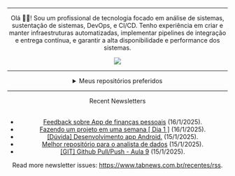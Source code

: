 <div align="center">
<hr>
<p>Olá 👋🏾! Sou um profissional de tecnologia focado em análise de sistemas, sustentação de sistemas, DevOps, e CI/CD. Tenho experiência em criar e manter infraestruturas automatizadas, implementar pipelines de integração e entrega contínua, e garantir a alta disponibilidade e performance dos sistemas.</p>
  <img src="https://media.giphy.com/media/yAGIvCiwPJn5C/giphy.gif">
<hr>
  <details>
  <summary>Meus repositórios preferidos</summary>
  <br />
  Alguns dos meus melhores repositórios:
  <br />
<br />
  <ul><li><a href=https://github.com/KubeNerd/aluratube target="_blank" rel="noopener noreferrer">KubeNerd/aluratube</a> (<b>0</b> ✨ and <b>0</b> 🍴): Aluratube - Desenvolvido durante a imersão React da Alura no final de 2022</li><li><a href=https://github.com/KubeNerd/nlw-ia target="_blank" rel="noopener noreferrer">KubeNerd/nlw-ia</a> (<b>0</b> ✨ and <b>0</b> 🍴): Projeto desenvolvido durante a NLW IA - Usando a API da OPENAI</li><li><a href=https://github.com/KubeNerd/nlw-journey-ia target="_blank" rel="noopener noreferrer">KubeNerd/nlw-journey-ia</a> (<b>0</b> ✨ and <b>0</b> 🍴): NLW IA - Agent de viagens usando python + langchain + GPT</li>
<li>More coming soon :).</li>
</ul>
  </details>
  <hr/>
    <summary>Recent Newsletters</summary>
  <br />
  <ul>
    <li><a href=https://www.tabnews.com.br/cesarnobre/feedback-sobre-app-de-financas-pessoais target="_blank" rel="noopener noreferrer">Feedback sobre App de finanças pessoais</a> (16/1/2025).</li><li><a href=https://www.tabnews.com.br/joashneves/fazendo-um-projeto-em-uma-semana-dia-1 target="_blank" rel="noopener noreferrer">Fazendo um projeto em uma semana [ Dia 1 ]</a> (16/1/2025).</li><li><a href=https://www.tabnews.com.br/pasteldepacoca/duvida-desenvolvimento-app-android target="_blank" rel="noopener noreferrer">[Dúvida] Desenvolvimento app Android.</a> (15/1/2025).</li><li><a href=https://www.tabnews.com.br/Suelio/melhor-repositorio-para-o-analista-de-dados target="_blank" rel="noopener noreferrer">Melhor repositório para o analista de dados</a> (15/1/2025).</li><li><a href=https://www.tabnews.com.br/araujodkk/git-github-pull-push-aula-9 target="_blank" rel="noopener noreferrer">[GIT] Github Pull/Push - Aula 9</a> (15/1/2025).</li>
  </ul>
<p>Read more newsletter issues: <a href="https://www.tabnews.com.br/recentes/rss">https://www.tabnews.com.br/recentes/rss</a>.</p>
  </details>
